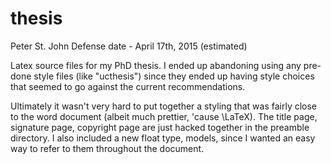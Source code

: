 thesis
======

Peter St. John
Defense date - April 17th, 2015 (estimated)

Latex source files for my PhD thesis. I ended up abandoning using any pre-done
style files (like "ucthesis") since they ended up having style choices that
seemed to go against the current recommendations.

Ultimately it wasn't very hard to put together a styling that was fairly close
to the word document (albeit much prettier, 'cause \LaTeX). The title page,
signature page, copyright page are just hacked together in the preamble
directory. I also included a new float type, models, since I wanted an easy way
to refer to them throughout the document.

